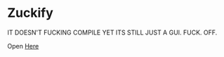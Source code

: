 # Zuckify

IT DOESN'T FUCKING COMPILE YET ITS STILL JUST A GUI. FUCK. OFF.

Open [Here](https://phaze-the-dumb.github.io/zuckify/test.html)